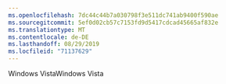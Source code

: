 ```yaml
---
ms.openlocfilehash: 7dc44c44b7a030798f3e511dc741ab9400f590ae
ms.sourcegitcommit: 5ef0d02cb57c7153fd9d5417cdcad45665af832e
ms.translationtype: MT
ms.contentlocale: de-DE
ms.lasthandoff: 08/29/2019
ms.locfileid: "71137629"
---
```

<span data-ttu-id="f5e55-101">Windows Vista</span><span class="sxs-lookup"><span data-stu-id="f5e55-101">Windows Vista</span></span>